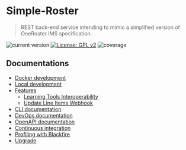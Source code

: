# Simple-Roster

>REST back-end service intending to mimic a simplified version of OneRoster IMS specification.

![current version](https://img.shields.io/badge/version-2.3.0-green.svg)
[![License: GPL v2](https://img.shields.io/badge/License-GPL%20v2-blue.svg)](https://www.gnu.org/licenses/old-licenses/gpl-2.0.en.html)
![coverage](https://img.shields.io/badge/coverage-100%25-green.svg)

## Documentations

- [Docker development](docs/docker-development.md)
- [Local development](docs/local-development.md)
- [Features](#)
    - [Learning Tools Interoperability](docs/features/lti.md)
    - [Update Line Items Webhook](docs/features/update-line-items-webhook.md)
- [CLI documentation](docs/cli-documentation.md)
- [DevOps documentation](docs/devops-documentation.md)
- [OpenAPI documentation](openapi/api_v1.yml) 
- [Continuous integration](docs/continuous-integration.md)
- [Profiling with Blackfire](docs/blackfire.md)
- [Upgrade](docs/upgrade.md)
